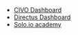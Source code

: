 - [CIVO Dashboard](https://dashboard.civo.com/kubernetes)
- [Directus Dashboard](https://0ufhe8pz.directus.app/admin/content)
- [Solo.io academy](https://www.solo.io/solo-academy/)
